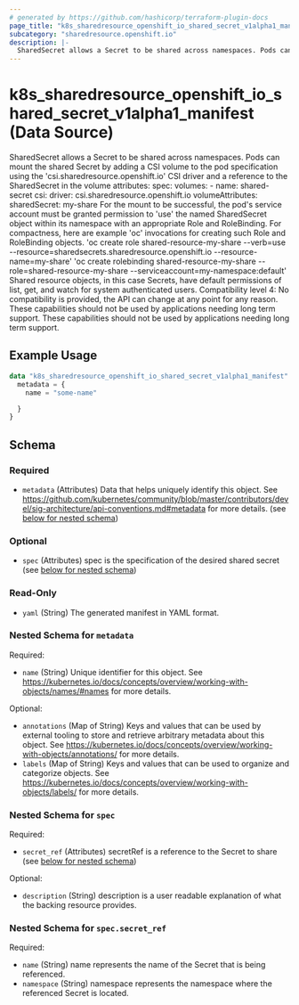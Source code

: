 ```yaml
---
# generated by https://github.com/hashicorp/terraform-plugin-docs
page_title: "k8s_sharedresource_openshift_io_shared_secret_v1alpha1_manifest Data Source - terraform-provider-k8s"
subcategory: "sharedresource.openshift.io"
description: |-
  SharedSecret allows a Secret to be shared across namespaces. Pods can mount the shared Secret by adding a CSI volume to the pod specification using the 'csi.sharedresource.openshift.io' CSI driver and a reference to the SharedSecret in the volume attributes:  spec: volumes: - name: shared-secret csi: driver: csi.sharedresource.openshift.io volumeAttributes: sharedSecret: my-share  For the mount to be successful, the pod's service account must be granted permission to 'use' the named SharedSecret object within its namespace with an appropriate Role and RoleBinding. For compactness, here are example 'oc' invocations for creating such Role and RoleBinding objects.  'oc create role shared-resource-my-share --verb=use --resource=sharedsecrets.sharedresource.openshift.io --resource-name=my-share' 'oc create rolebinding shared-resource-my-share --role=shared-resource-my-share --serviceaccount=my-namespace:default'  Shared resource objects, in this case Secrets, have default permissions of list, get, and watch for system authenticated users.  Compatibility level 4: No compatibility is provided, the API can change at any point for any reason. These capabilities should not be used by applications needing long term support. These capabilities should not be used by applications needing long term support.
---
```


# k8s_sharedresource_openshift_io_shared_secret_v1alpha1_manifest (Data Source)

SharedSecret allows a Secret to be shared across namespaces. Pods can mount the shared Secret by adding a CSI volume to the pod specification using the 'csi.sharedresource.openshift.io' CSI driver and a reference to the SharedSecret in the volume attributes:  spec: volumes: - name: shared-secret csi: driver: csi.sharedresource.openshift.io volumeAttributes: sharedSecret: my-share  For the mount to be successful, the pod's service account must be granted permission to 'use' the named SharedSecret object within its namespace with an appropriate Role and RoleBinding. For compactness, here are example 'oc' invocations for creating such Role and RoleBinding objects.  'oc create role shared-resource-my-share --verb=use --resource=sharedsecrets.sharedresource.openshift.io --resource-name=my-share' 'oc create rolebinding shared-resource-my-share --role=shared-resource-my-share --serviceaccount=my-namespace:default'  Shared resource objects, in this case Secrets, have default permissions of list, get, and watch for system authenticated users.  Compatibility level 4: No compatibility is provided, the API can change at any point for any reason. These capabilities should not be used by applications needing long term support. These capabilities should not be used by applications needing long term support.

## Example Usage

```terraform
data "k8s_sharedresource_openshift_io_shared_secret_v1alpha1_manifest" "example" {
  metadata = {
    name = "some-name"

  }
}
```

<!-- schema generated by tfplugindocs -->
## Schema

### Required

- `metadata` (Attributes) Data that helps uniquely identify this object. See https://github.com/kubernetes/community/blob/master/contributors/devel/sig-architecture/api-conventions.md#metadata for more details. (see [below for nested schema](#nestedatt--metadata))

### Optional

- `spec` (Attributes) spec is the specification of the desired shared secret (see [below for nested schema](#nestedatt--spec))

### Read-Only

- `yaml` (String) The generated manifest in YAML format.

<a id="nestedatt--metadata"></a>
### Nested Schema for `metadata`

Required:

- `name` (String) Unique identifier for this object. See https://kubernetes.io/docs/concepts/overview/working-with-objects/names/#names for more details.

Optional:

- `annotations` (Map of String) Keys and values that can be used by external tooling to store and retrieve arbitrary metadata about this object. See https://kubernetes.io/docs/concepts/overview/working-with-objects/annotations/ for more details.
- `labels` (Map of String) Keys and values that can be used to organize and categorize objects. See https://kubernetes.io/docs/concepts/overview/working-with-objects/labels/ for more details.


<a id="nestedatt--spec"></a>
### Nested Schema for `spec`

Required:

- `secret_ref` (Attributes) secretRef is a reference to the Secret to share (see [below for nested schema](#nestedatt--spec--secret_ref))

Optional:

- `description` (String) description is a user readable explanation of what the backing resource provides.

<a id="nestedatt--spec--secret_ref"></a>
### Nested Schema for `spec.secret_ref`

Required:

- `name` (String) name represents the name of the Secret that is being referenced.
- `namespace` (String) namespace represents the namespace where the referenced Secret is located.
